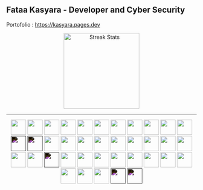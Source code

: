 ## Fataa Kasyara - Developer and Cyber Security  
Portofolio : https://kasyara.pages.dev

<p align="center">
  <img alt="Streak Stats" height="200px" src="https://github-readme-streak-stats.herokuapp.com/?user=fataakasyara&theme=gruvbox&hide_border=true" />
</p>

---

<p align="center">
  <!-- Markup & Styling -->
  <img src="https://cdn.jsdelivr.net/gh/devicons/devicon/icons/html5/html5-original.svg" width="40"/>
  <img src="https://cdn.jsdelivr.net/gh/devicons/devicon/icons/css3/css3-original.svg" width="40"/>
  <img src="https://cdn.jsdelivr.net/gh/devicons/devicon/icons/tailwindcss/tailwindcss-original-wordmark.svg" width="40"/>
  <img src="https://cdn.jsdelivr.net/gh/devicons/devicon/icons/bootstrap/bootstrap-original.svg" width="40"/>

  <!-- Programming Languages -->
  <img src="https://cdn.jsdelivr.net/gh/devicons/devicon/icons/javascript/javascript-original.svg" width="40"/>
  <img src="https://cdn.jsdelivr.net/gh/devicons/devicon/icons/typescript/typescript-original.svg" width="40"/>
  <img src="https://cdn.jsdelivr.net/gh/devicons/devicon/icons/python/python-original.svg" width="40"/>
  <img src="https://cdn.jsdelivr.net/gh/devicons/devicon/icons/php/php-original.svg" width="40"/>
  <img src="https://cdn.jsdelivr.net/gh/devicons/devicon/icons/java/java-original.svg" width="40"/>
  <img src="https://cdn.jsdelivr.net/gh/devicons/devicon/icons/dart/dart-original.svg" width="40"/>
  <img src="https://cdn.jsdelivr.net/gh/devicons/devicon/icons/kotlin/kotlin-original.svg" width="40"/>
  <img src="https://cdn.jsdelivr.net/gh/devicons/devicon/icons/rust/rust-original.svg" width="40" style="filter: invert(1);"/>
  <img src="https://cdn.jsdelivr.net/gh/devicons/devicon/icons/solidity/solidity-plain.svg" width="40" style="filter: invert(1);"/>
  <img src="https://cdn.jsdelivr.net/gh/devicons/devicon/icons/xml/xml-original.svg" width="40"/>

  <!-- Frameworks & Libraries -->
  <img src="https://cdn.jsdelivr.net/gh/devicons/devicon/icons/react/react-original.svg" width="40"/>
  <img src="https://cdn.jsdelivr.net/gh/devicons/devicon/icons/nextjs/nextjs-original.svg" width="40"/>
  <img src="https://cdn.jsdelivr.net/gh/devicons/devicon/icons/laravel/laravel-original.svg" width="40"/>
  <img src="https://cdn.jsdelivr.net/gh/devicons/devicon/icons/flutter/flutter-original.svg" width="40"/>
  <img src="https://cdn.jsdelivr.net/gh/devicons/devicon/icons/composer/composer-original.svg" width="40"/>
  <img src="https://cdn.jsdelivr.net/gh/devicons/devicon/icons/npm/npm-original-wordmark.svg" width="40"/>

  <!-- Databases & Backend -->
  <img src="https://cdn.jsdelivr.net/gh/devicons/devicon/icons/mysql/mysql-original.svg" width="40"/>
  <img src="https://cdn.jsdelivr.net/gh/devicons/devicon/icons/supabase/supabase-original.svg" width="40"/>

  <!-- Tools & Platforms -->
  <img src="https://cdn.jsdelivr.net/gh/devicons/devicon/icons/git/git-original.svg" width="40"/>
  <img src="https://cdn.jsdelivr.net/gh/devicons/devicon/icons/gitlab/gitlab-original.svg" width="40"/>
  <img src="https://cdn.jsdelivr.net/gh/devicons/devicon/icons/vercel/vercel-original.svg" width="40" style="filter: invert(1);"/>
  <img src="https://cdn.jsdelivr.net/gh/devicons/devicon/icons/netlify/netlify-original.svg" width="40"/>
  <img src="https://cdn.jsdelivr.net/gh/devicons/devicon/icons/replit/replit-original.svg" width="40"/>
  <img src="https://cdn.jsdelivr.net/gh/devicons/devicon/icons/notion/notion-original.svg" width="40"/>
  <img src="https://cdn.jsdelivr.net/gh/devicons/devicon/icons/filezilla/filezilla-original.svg" width="40"/>

  <!-- OS & Infra -->
  <img src="https://cdn.jsdelivr.net/gh/devicons/devicon/icons/ubuntu/ubuntu-original.svg" width="40"/>
  <img src="https://cdn.jsdelivr.net/gh/devicons/devicon/icons/debian/debian-original.svg" width="40"/>
  <img src="https://cdn.jsdelivr.net/gh/devicons/devicon/icons/redhat/redhat-original.svg" width="40"/>
  <img src="https://cdn.jsdelivr.net/gh/devicons/devicon/icons/cloudflare/cloudflare-original.svg" width="40"/>
  <img src="https://www.kali.org/docs/policy/trademark/kali-dragon-tm.png" width="40"/>

  <!-- Software & Other -->
  <img src="https://cdn.jsdelivr.net/gh/devicons/devicon/icons/androidstudio/androidstudio-original.svg" width="40"/>
  <img src="https://cdn.jsdelivr.net/gh/devicons/devicon/icons/blender/blender-original.svg" width="40"/>
  <img src="https://cdn.jsdelivr.net/gh/devicons/devicon/icons/unrealengine/unrealengine-original.svg" width="40" style="filter: invert(1);"/>
  <img src="https://cdn.jsdelivr.net/gh/devicons/devicon/icons/wordpress/wordpress-plain.svg" width="40" style="filter: invert(1);"/>
</p>



